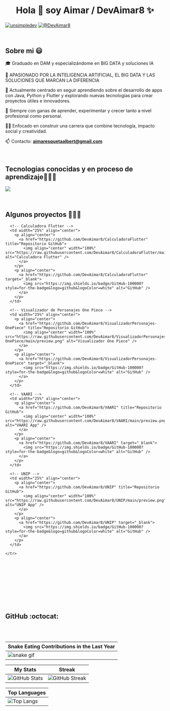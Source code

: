 <h1 align="center">Hola 👋  soy Aimar / DevAimar8 ✨ </h1> 

<p align="left">
<a href="https://www.linkedin.com/in/aimar-esqueta-albert-a0a33b302/" target="blank"><img align="center" src="https://img.shields.io/badge/LinkedIn-0077B5?style=for-the-badge&logo=linkedin&logoColor=white" alt="unsimpledev"/></a>
<a href = "mailto:aimaresquetaalbert@gmail.com" target="blank"><img align="center" src="https://img.shields.io/badge/Gmail-D14836?style=for-the-badge&logo=gmail&logoColor=white" alt="@DevAimar8"  /></a>
  </p>
<br>
<h2>Sobre mi 😃</h2>
<!--Intro start-->

<p align="left">
🎓 Graduado en DAM y especializándome en BIG DATA y soluciones IA
  
🧠 APASIONADO POR LA INTELIGENCIA ARTIFICIAL, EL BIG DATA Y LAS SOLUCIONES QUE MARCAN LA DIFERENCIA

📱 Actualmente centrado en seguir aprendiendo sobre el desarrollo de apps con Java, Python y Flutter y explorando nuevas tecnologías para crear proyectos útiles e innovadores.

🚀 Siempre con ganas de aprender, experimentar y crecer tanto a nivel profesional como personal.

👨‍💻 Enfocado en construir una carrera que combine tecnología, impacto social y creatividad.

📫 Contacto: **aimaresquetaalbert@gmail.com**
<!--Intro end-->
  </p>
<br>

<h2 >Tecnologías conocidas y en proceso de aprendizaje👨🏻‍💻</h2>
<!--tech stack icons-->
<p align="left">
  <a href="https://skillicons.dev">
    <img src="https://skillicons.dev/icons?i=androidstudio,java,dart,flutter,py,css,html,js,mysql,sqlite,firebase,github,docker,eclipse,vscode&perline=12" />
  </a>
</p>
<br>
<!-------------------------->
<div id="proyectos">
  <h2>Algunos proyectos 👨🏻‍💻</h2>
  <table align="left">
    <tr border="none">

      <!-- Calculadora Flutter -->
      <td width="25%" align="center">
        <p align="center">
          <a href="https://github.com/DevAimar8/CalculadoraFlutter" title="Repositorio GitHub">
            <img align="center" width="100%" src="https://raw.githubusercontent.com/DevAimar8/CalculadoraFlutter/main/preview.png" alt="Calculadora Flutter" />
          </a>
        </p>
        <p align="center">
          <a href="https://github.com/DevAimar8/CalculadoraFlutter" target="_blank">
            <img src="https://img.shields.io/badge/GitHub-100000?style=for-the-badge&logo=github&logoColor=white" alt="GitHub" />
          </a>
        </p>
      </td>

      <!-- Visualizador de Personajes One Piece -->
      <td width="25%" align="center">
        <p align="center">
          <a href="https://github.com/DevAimar8/VisualizadorPersonajes-OnePiece" title="Repositorio GitHub">
            <img align="center" width="100%" src="https://raw.githubusercontent.com/DevAimar8/VisualizadorPersonajes-OnePiece/main/preview.png" alt="Visualizador One Piece" />
          </a>
        </p>
        <p align="center">
          <a href="https://github.com/DevAimar8/VisualizadorPersonajes-OnePiece" target="_blank">
            <img src="https://img.shields.io/badge/GitHub-100000?style=for-the-badge&logo=github&logoColor=white" alt="GitHub" />
          </a>
        </p>
      </td>

      <!-- VAARI -->
      <td width="25%" align="center">
        <p align="center">
          <a href="https://github.com/DevAimar8/VAARI" title="Repositorio GitHub">
            <img align="center" width="100%" src="https://raw.githubusercontent.com/DevAimar8/VAARI/main/preview.png" alt="VAARI App" />
          </a>
        </p>
        <p align="center">
          <a href="https://github.com/DevAimar8/VAARI" target="_blank">
            <img src="https://img.shields.io/badge/GitHub-100000?style=for-the-badge&logo=github&logoColor=white" alt="GitHub" />
          </a>
        </p>
      </td>

      <!-- UNIP -->
      <td width="25%" align="center">
        <p align="center">
          <a href="https://github.com/DevAimar8/UNIP" title="Repositorio GitHub">
            <img align="center" width="100%" src="https://raw.githubusercontent.com/DevAimar8/UNIP/main/preview.png" alt="UNIP App" />
          </a>
        </p>
        <p align="center">
          <a href="https://github.com/DevAimar8/UNIP" target="_blank">
            <img src="https://img.shields.io/badge/GitHub-100000?style=for-the-badge&logo=github&logoColor=white" alt="GitHub" />
          </a>
        </p>
      </td>

    </tr>
  </table>
</div>
<br><br><br><br><br><br><br><br>


<h2>GitHub :octocat:</h2>
<br>
<br>

| Snake Eating Contributions in the Last Year |
| ------------------------------------------- |
| ![snake gif](https://github.com/DevAimar8/DevAimar8/blob/output/github-contribution-grid-snake.svg) |


<div align="center">

| My Stats | Streak |
| ------------- | ------------- |
| ![GitHub Stats](https://github-readme-stats.vercel.app/api?username=DevAimar8&theme=onedark&show_icons=true&hide_border=true&count_private=true)  | ![GitHub Streak](https://github-readme-streak-stats.herokuapp.com/?user=DevAimar8&theme=onedark&hide_border=true) |

| Top Languages |
| ------------- |
| ![Top Langs](https://github-readme-stats.vercel.app/api/top-langs/?username=DevAimar8&theme=onedark&show_icons=true&hide_border=true&layout=compact) |

</div>



</div>

<br>
<br>

